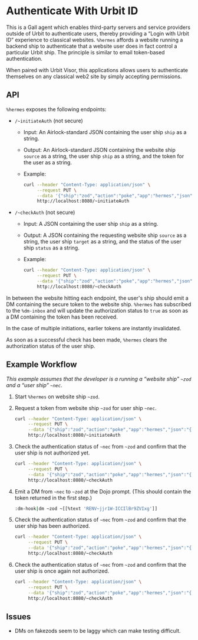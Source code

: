 # Authenticate With Urbit ID

This is a Gall agent which enables third-party servers and service providers outside of Urbit to authenticate users, thereby providing a “Login with Urbit ID” experience to classical websites.  `%hermes` affords a website running a backend ship to authenticate that a website user does in fact control a particular Urbit ship.  The principle is similar to email token-based authentication.

When paired with Urbit Visor, this applications allows users to authenticate themselves on any classical web2 site by simply accepting permissions.

##  API

`%hermes` exposes the following endpoints:

- `/~initiateAuth` (not secure)
  - Input:  An Airlock-standard JSON containing the user ship `ship` as a string.
  - Output:  An Airlock-standard JSON containing the website ship `source` as a string, the user ship `ship` as a string, and the token for the user as a string.
  - Example:

      ```sh
      curl --header "Content-Type: application/json" \
           --request PUT \
           --data '{"ship":"zod","action":"poke","app":"hermes","json":"{\"ship\":\"~nec\"}","mark":"noun"}' \
           http://localhost:8080/~initiateAuth
      ```

- `/~checkAuth` (not secure)
  - Input:  A JSON containing the user ship `ship` as a string.
  - Output:  A JSON containing the requesting website ship `source` as a string, the user ship `target` as a string, and the status of the user ship `status` as a string.
  - Example:

      ```sh
      curl --header "Content-Type: application/json" \
           --request PUT \
           --data '{"ship":"zod","action":"poke","app":"hermes","json":"{\"ship\":\"~nec\"}","mark":"noun"}' \
           http://localhost:8080/~checkAuth
      ```

In between the website hitting each endpoint, the user's ship should emit a DM containing the secure token to the website ship.  `%hermes` has subscribed to the `%dm-inbox` and will update the authorization status to `true` as soon as a DM containing the token has been received.

In the case of multiple initiations, earlier tokens are instantly invalidated.

As soon as a successful check has been made, `%hermes` clears the authorization status of the user ship.


##  Example Workflow

_This example assumes that the developer is a running a “website ship” `~zod` and a “user ship” `~nec`._

1. Start `%hermes` on website ship `~zod`.
2. Request a token from website ship `~zod` for user ship `~nec`.

    ```sh
    curl --header "Content-Type: application/json" \
         --request PUT \
         --data '{"ship":"zod","action":"poke","app":"hermes","json":"{\"ship\":\"~nec\"}","mark":"noun"}' \
         http://localhost:8080/~initiateAuth
    ```

3. Check the authentication status of `~nec` from `~zod` and confirm that the user ship is not authorized yet.

    ```sh
    curl --header "Content-Type: application/json" \
         --request PUT \
         --data '{"ship":"zod","action":"poke","app":"hermes","json":"{\"ship\":\"~nec\"}","mark":"noun"}' \
         http://localhost:8080/~checkAuth
    ```

3. Emit a DM from `~nec` to `~zod` at the Dojo prompt.  (This should contain the token returned in the first step.)

    ```sh
    :dm-hook|dm ~zod ~[[%text 'RENV~jjr1W-ICCIlBr9ZVIxg']]
    ```

4. Check the authentication status of `~nec` from `~zod` and confirm that the user ship has been authorized.

    ```sh
    curl --header "Content-Type: application/json" \
         --request PUT \
         --data '{"ship":"zod","action":"poke","app":"hermes","json":"{\"ship\":\"~nec\"}","mark":"noun"}' \
         http://localhost:8080/~checkAuth
    ```

5. Check the authentication status of `~nec` from `~zod` and confirm that the user ship is once again not authorized.

    ```sh
    curl --header "Content-Type: application/json" \
         --request PUT \
         --data '{"ship":"zod","action":"poke","app":"hermes","json":"{\"ship\":\"~nec\"}","mark":"noun"}' \
         http://localhost:8080/~checkAuth
    ```

##  Issues

- DMs on fakezods seem to be laggy which can make testing difficult.
